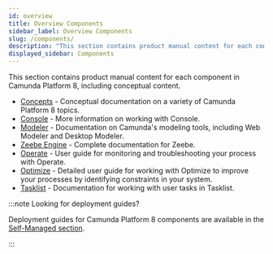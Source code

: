 ```yaml
---
id: overview
title: Overview Components
sidebar_label: Overview Components
slug: /components/
description: "This section contains product manual content for each component in Camunda Platform 8, including conceptual content."
displayed_sidebar: Components
---
```


This section contains product manual content for each component in Camunda Platform 8, including conceptual content.

- [Concepts](concepts/what-is-camunda-platform-8.md) - Conceptual documentation on a variety of Camunda Platform 8 topics.
- [Console](console/introduction.md) - More information on working with Console.
- [Modeler](modeler/about.md) - Documentation on Camunda's modeling tools, including Web Modeler and Desktop Modeler.
- [Zeebe Engine](zeebe/zeebe-overview.md) - Complete documentation for Zeebe. 
- [Operate](operate/index.md) - User guide for monitoring and troubleshooting your process with Operate.
- [Optimize](../../optimize/what-is-optimize.md) - Detailed user guide for working with Optimize to improve your processes by identifying constraints in your system.
- [Tasklist](tasklist/introduction.md) - Documentation for working with user tasks in Tasklist.

:::note Looking for deployment guides?

Deployment guides for Camunda Platform 8 components are available in the [Self-Managed section](./self-managed/overview.md).

:::
